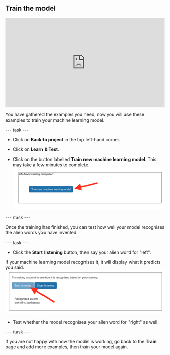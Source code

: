 ## Train the model


<html>
  <div style="position: relative; overflow: hidden; padding-top: 56.25%;">
    <iframe style="position: absolute; top: 0; left: 0; right: 0; width: 100%; height: 100%; border: none;" src="https://www.youtube.com/embed/RKSUEP4Mxy4?rel=0&cc_load_policy=1" allowfullscreen allow="accelerometer; autoplay; clipboard-write; encrypted-media; gyroscope; picture-in-picture; web-share"></iframe>
  </div>
</html>

You have gathered the examples you need, now you will use these examples to train your machine learning model.

--- task ---

+ Click on **Back to project** in the top left-hand corner.

+ Click on **Learn & Test**.

+ Click on the button labelled **Train new machine learning model**. This may take a few minutes to complete.
![Arrow pointing to button saying Train new machine learning model](images/train-new-model.png)

--- /task ---

Once the training has finished, you can test how well your model recognises the alien words you have invented.  

--- task ---

+ Click the **Start listening** button, then say your alien word for "left". 

If your machine learning model recognises it, it will display what it predicts you said.
![Arrow pointing to the start listening button](images/test-your-model.png)

+ Test whether the model recognises your alien word for "right" as well.

--- /task ---

If you are not happy with how the model is working, go back to the **Train** page and add more examples, then train your model again.



